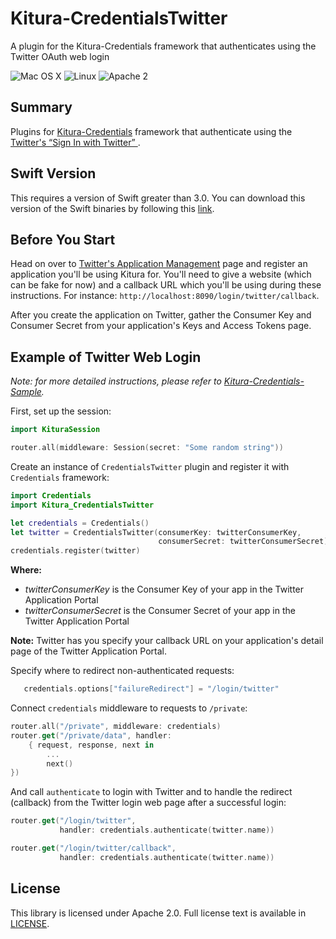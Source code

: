 # Kitura-CredentialsTwitter

A plugin for the Kitura-Credentials framework that authenticates using the Twitter OAuth web login

![Mac OS X](https://img.shields.io/badge/os-Mac%20OS%20X-green.svg?style=flat)
![Linux](https://img.shields.io/badge/os-linux-green.svg?style=flat)
![Apache 2](https://img.shields.io/badge/license-Apache2-blue.svg?style=flat)

## Summary
Plugins for [Kitura-Credentials](https://github.com/IBM-Swift/Kitura-Credentials) framework that authenticate using the [Twitter's “Sign In with Twitter” ](https://dev.twitter.com/web/sign-in/implementing).

## Swift Version

This requires a version of Swift greater than 3.0. You can download this version of the Swift binaries by following this [link](https://swift.org/download/).

## Before You Start

Head on over to [Twitter's Application Management](https://apps.twitter.com) page and register an application you'll be using Kitura for. You'll need to give a website (which can be fake for now) and a callback URL which you'll be using during these instructions. For instance: `http://localhost:8090/login/twitter/callback`.

After you create the application on Twitter, gather the Consumer Key and Consumer Secret from your application's Keys and Access Tokens page.

## Example of Twitter Web Login

_Note: for more detailed instructions, please refer to [Kitura-Credentials-Sample](https://github.com/IBM-Swift/Kitura-Credentials-Sample)._

First, set up the session:

```swift
import KituraSession

router.all(middleware: Session(secret: "Some random string"))
```

Create an instance of `CredentialsTwitter` plugin and register it with `Credentials` framework:

```swift
import Credentials
import Kitura_CredentialsTwitter

let credentials = Credentials()
let twitter = CredentialsTwitter(consumerKey: twitterConsumerKey,
                                 consumerSecret: twitterConsumerSecret)
credentials.register(twitter)
```

**Where:**
   - *twitterConsumerKey* is the Consumer Key of your app in the Twitter Application Portal
   - *twitterConsumerSecret* is the Consumer Secret of your app in the Twitter Application Portal

**Note:** Twitter has you specify your callback URL on your application's detail page of the Twitter Application Portal.

Specify where to redirect non-authenticated requests:
```swift
   credentials.options["failureRedirect"] = "/login/twitter"
```

Connect `credentials` middleware to requests to `/private`:

```swift
router.all("/private", middleware: credentials)
router.get("/private/data", handler:
    { request, response, next in
        ...  
        next()
})
```
And call `authenticate` to login with Twitter and to handle the redirect (callback) from the Twitter login web page after a successful login:

```swift
router.get("/login/twitter",
           handler: credentials.authenticate(twitter.name))

router.get("/login/twitter/callback",
           handler: credentials.authenticate(twitter.name))
```

## License
This library is licensed under Apache 2.0. Full license text is available in [LICENSE](LICENSE.txt).
